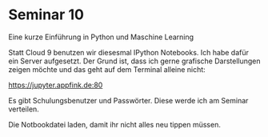 # Seminar 10
Eine kurze Einführung in Python und Maschine Learning

Statt Cloud 9 benutzen wir diesesmal IPython Notebooks. Ich habe dafür ein Server aufgesetzt. Der Grund ist, dass ich gerne grafische Darstellungen zeigen möchte und das geht auf dem Terminal alleine nicht:

https://jupyter.appfink.de:80

Es gibt Schulungsbenutzer und Passwörter. Diese werde ich am Seminar verteilen.

Die Notbookdatei laden, damit ihr nicht alles neu tippen müssen.
